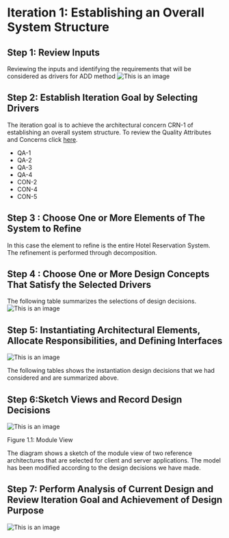 # **Iteration 1: Establishing an Overall System Structure**

## **Step 1: Review Inputs**
Reviewing the inputs and identifying the requirements that will be considered as drivers for ADD method
![This is an image](https://github.com/TanujPatel/SoftDesign_Project/blob/main/Iteration%201/Tables/Step1Table.PNG?raw=true)

## **Step 2: Establish Iteration Goal by Selecting Drivers**
The iteration goal is to achieve the architectural concern CRN-1 of establishing an overall system structure.
To review the Quality Attributes and Concerns click [here](https://github.com/TanujPatel/SoftDesign_Project/blob/main/Progress%20Report/Progress_Report.pdf).
- QA-1
- QA-2
- QA-3
- QA-4
- CON-2
- CON-4
- CON-5

## **Step 3 : Choose One or More Elements of The System to Refine**
In this case the element to refine is the entire Hotel Reservation System. The refinement is performed through decomposition.

## **Step 4 : Choose One or More Design Concepts That Satisfy the Selected Drivers**
The following table summarizes the selections of design decisions.
![This is an image](https://github.com/TanujPatel/SoftDesign_Project/blob/main/Iteration%201/Tables/Step4Table.PNG?raw=true)

## **Step 5: Instantiating Architectural Elements, Allocate Responsibilities, and Defining  Interfaces**
![This is an image](https://github.com/TanujPatel/SoftDesign_Project/blob/main/Iteration%201/Tables/Step5Table.PNG?raw=true)

The following tables shows the instantiation design decisions that we had considered and are summarized above.

## **Step 6:Sketch Views and Record Design Decisions**
![This is an image](https://github.com/TanujPatel/SoftDesign_Project/blob/main/Iteration%201/Diagrams%20or%20Views/Step6Diagram.PNG?raw=true)

Figure 1.1: Module View

The diagram shows a sketch of the module view of two reference architectures that are selected for client and server applications. The model has been modified according to the design decisions we have made.

## **Step 7: Perform Analysis of Current Design and Review Iteration Goal and Achievement of Design Purpose**
![This is an image](https://github.com/TanujPatel/SoftDesign_Project/blob/main/Iteration%201/Tables/Step7Table.PNG?raw=true)
